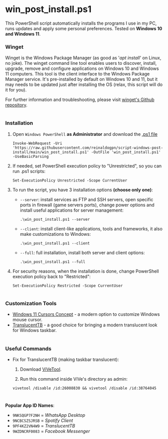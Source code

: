 # win_post_install.ps1

This PowerShell script automatically installs the programs I use in my PC, runs updates and apply some personal preferences. Tested on **Windows 10 and Windows 11**.

### Winget

Winget is the Windows Package Manager (as good as '*apt install*' on Linux, no joke). The winget command line tool enables users to discover, install, upgrade, remove and configure applications on Windows 10 and Windows 11 computers. This tool is the client interface to the Windows Package Manager service. It's pre-installed by default on Windows 10 and 11, but it may needs to be updated just after installing the OS (relax, this script will do it for you).

For further information and troubleshooting, please visit [winget's Github repository](https://github.com/microsoft/winget-cli).

#
### Installation
1. Open `Windows PowerShell` **as Administrator** and download the [.ps1 file](https://raw.githubusercontent.com/reinaldogpn/script-windows-post-install/main/win_post_install.ps1)
    ```
    Invoke-WebRequest -Uri 'https://raw.githubusercontent.com/reinaldogpn/script-windows-post-install/main/win_post_install.ps1' -OutFile 'win_post_install.ps1' -UseBasicParsing
    ```

2. If needed, set PowerShell execution policy to "Unrestricted", so you can run .ps1 scripts:
    ```
    Set-ExecutionPolicy Unrestricted -Scope CurrentUser
    ```

3. To run the script, you have 3 installation options **(choose only one)**:
    - `--server`: install services as FTP and SSH servers, open specific ports in firewall (game servers ports), change power options and install useful applications for server management:
        ```
        .\win_post_install.ps1 --server
        ```
        
    - `--client`: install client-like applications, tools and frameworks, it also make customizations to Windows:
        ```
        .\win_post_install.ps1 --client
        ```
        
    - `--full`: full installation, install both server and client options:
        ```
        .\win_post_install.ps1 --full
        ```

4. For security reasons, when the installation is done, change PowerShell execution policy back to "Restricted":
    ```
    Set-ExecutionPolicy Restricted -Scope CurrentUser
    ```

#
### Customization Tools

* [Windows 11 Cursors Concept](https://www.deviantart.com/jepricreations/art/Windows-11-Cursors-Concept-v2-886489356) - a modern option to customize Windows mouse cursor.
* [TranslucentTB](https://apps.microsoft.com/store/detail/translucenttb/9PF4KZ2VN4W9?hl=en-us&gl=us) - a good choice for bringing a modern translucent look for Windows taskbar.

#
### Useful Commands

* Fix for TranslucentTB (making taskbar translucent):

    1. Download [ViVeTool](https://github.com/thebookisclosed/ViVe).

    2. Run this command inside ViVe's directory as admin:

    ``` batch
    vivetool /disable /id:26008830 && vivetool /disable /id:38764045
    ```

#
**Popular App ID Names**:
- `9NKSQGP7F2NH` = *WhatsApp Desktop*
- `9NCBCSZSJRSB` = *Spotify Client*
- `9PF4KZ2VN4W9` = *TranslucentTB*
- `9WZDNCRF0083` = *Facebook Messenger*
